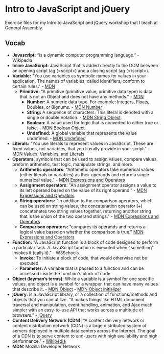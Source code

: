 # Intro to JavaScript and jQuery
Exercise files for my Intro to JavaScript and jQuery workshop that I teach at General Assembly.

## Vocab

* **Javascript:** “is a dynamic computer programming language.” - Wikipedia
* **Inline JavaScript:** JavaScript that is added directly to the DOM between an opening script tag \(\<script\>\) and a closing script tag \(\</script\>\).
* **Variable:** "You use variables as symbolic names for values in your application. The names of variables, called identifiers, conform to certain rules." - [MDN](https://developer.mozilla.org/en-US/docs/Web/JavaScript)
  * **Primitive:** "A primitive (primitive value, primitive data type) is data that is not an Object and does not have any methods." - [MDN](https://developer.mozilla.org/en-US/docs/Web/JavaScript)
    * **Number:** A numeric data type. For example: Integers, Floats, Doubles, or Bignums. - [MDN Number](https://developer.mozilla.org/en-US/docs/Glossary/Number)
    * **String:** A sequence of characters. This literal is denoted with a single or double notation. - [MDN String Object](https://developer.mozilla.org/en-US/docs/Web/JavaScript/Reference/Global_Objects/String).
    * **Boolean:** A value used for logic that is converted to either true or false. - [MDN Boolean Object](https://developer.mozilla.org/en-US/docs/Web/JavaScript/Reference/Global_Objects/Boolean)
    * **Undefined:** A global variable that represents the value undefined. - [MDN Undefined](https://developer.mozilla.org/en-US/docs/Web/JavaScript/Reference/Global_Objects/undefined)
* **Literals:** "You use literals to represent values in JavaScript. These are fixed values, not variables, that you literally provide in your script." - [MDN Values, Variables, and Literals](https://developer.mozilla.org/en-US/docs/Web/JavaScript/Guide/Values,_variables,_and_literals)
* **Operators:** symbols that can be used to assign values, compare values, preform arithmetic, test logic, manipulate strings, and more.
  * **Arithmetic operators:** "Arithmetic operators take numerical values (either literals or variables) as their operands and return a single numerical value." - [MDN Expressions and Operators](https://developer.mozilla.org/en-US/docs/Web/JavaScript/Guide/Expressions_and_Operators#Arithmetic_operators)
  * **Assignment operators:** "An assignment operator assigns a value to its left operand based on the value of its right operand." - [MDN Expressions and Operators](https://developer.mozilla.org/en-US/docs/Web/JavaScript/Guide/Expressions_and_Operators#Assignment_operators)
  * **String operators:** "In addition to the comparison operators, which can be used on string values, the concatenation operator (+) concatenates two string values together, returning another string that is the union of the two operand strings." - [MDN Expressions and Operators](https://developer.mozilla.org/en-US/docs/Web/JavaScript/Guide/Expressions_and_Operators#String_operators)
  * **Comparison operators:** "compares its operands and returns a logical value based on whether the comparison is true." [MDN Expressions and Operators](https://developer.mozilla.org/en-US/docs/Web/JavaScript/Guide/Expressions_and_Operators#Comparison_operators)
* **Function:** "A JavaScript function is a block of code designed to perform a particular task. A JavaScript function is executed when "something" invokes it (calls it)." - W3Schools
  * **Invoke:** To initiate a block of code, that would otherwise not be executed.
  * **Parameter:** A variable that is passed to a function and can be accessed inside the function's block of code.
* **Object (layman’s terms):** While a variable is a symbol for one specific values, and object is a symbol for a wrapper, that can have many values that describe it. - [MDN Object](https://developer.mozilla.org/en-US/docs/Web/JavaScript/Reference/Global_Objects/Object) - [MDN Object initializer](https://developer.mozilla.org/en-US/docs/Web/JavaScript/Reference/Operators/Object_initializer)
* **jQuery:** is a JavaScript library, or a collection of functions/methods and objects that you can utilize. “It makes things like HTML document traversal and manipulation, event handling, animation, and Ajax much simpler with an easy-to-use API that works across a multitude of browsers.” - [jQuery](http://jquery.com/)
* **Content Delivery Network (CDN):** “A content delivery network or content distribution network (CDN) is a large distributed system of servers deployed in multiple data centers across the Internet. The goal of a CDN is to serve content to end-users with high availability and high performance.” - [Wikipedia](http://en.wikipedia.org/wiki/Content_delivery_network)
* **MDN:** Mozilla Developer Network

